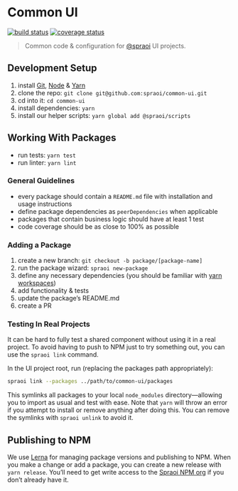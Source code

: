 # Common UI

[![build status](https://travis-ci.org/spraoi/common-ui.svg?branch=master)](https://travis-ci.org/spraoi/common-ui/)
[![coverage status](https://coveralls.io/repos/github/spraoi/common-ui/badge.svg?branch=master)](https://coveralls.io/github/spraoi/common-ui/)

> Common code & configuration for [@spraoi](https://github.com/spraoi/) UI
> projects.

## Development Setup

1. install [Git](https://git-scm.com/book/en/v2/Getting-Started-Installing-Git),
   [Node](https://nodejs.org/en/download) &
   [Yarn](https://yarnpkg.com/lang/en/docs/install)
2. clone the repo: `git clone git@github.com:spraoi/common-ui.git`
3. cd into it: `cd common-ui`
4. install dependencies: `yarn`
5. install our helper scripts: `yarn global add @spraoi/scripts`

## Working With Packages

- run tests: `yarn test`
- run linter: `yarn lint`

### General Guidelines

- every package should contain a `README.md` file with installation and usage
  instructions
- define package dependencies as `peerDependencies` when applicable
- packages that contain business logic should have at least 1 test
- code coverage should be as close to 100% as possible

### Adding a Package

1. create a new branch: `git checkout -b package/[package-name]`
2. run the package wizard: `spraoi new-package`
3. define any necessary dependencies (you should be familiar with
   [yarn workspaces](https://yarnpkg.com/lang/en/docs/workspaces/))
4. add functionality & tests
5. update the package&rsquo;s README.md
6. create a PR

### Testing In Real Projects

It can be hard to fully test a shared component without using it in a real
project. To avoid having to push to NPM just to try something out, you can use
the `spraoi link` command.

In the UI project root, run (replacing the packages path appropriately):

```bash
spraoi link --packages ../path/to/common-ui/packages
```

This symlinks all packages to your local `node_modules` directory—allowing you
to import as usual and test with ease. Note that `yarn` will throw an error if
you attempt to install or remove anything after doing this. You can remove the
symlinks with `spraoi unlink` to avoid it.

## Publishing to NPM

We use [Lerna](https://github.com/lerna/lerna) for managing package versions and
publishing to NPM. When you make a change or add a package, you can create a new
release with `yarn release`. You&rsquo;ll need to get write access to the
[Spraoi NPM org](https://www.npmjs.com/org/spraoi) if you don&rsquo;t already
have it.
